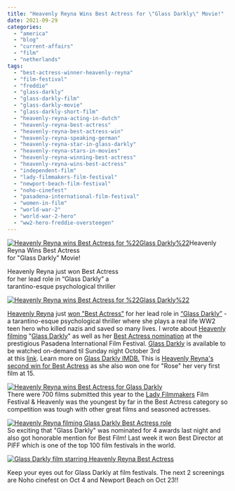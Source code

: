 ```yaml
---
title: "Heavenly Reyna Wins Best Actress for \"Glass Darkly\" Movie!"
date: 2021-09-29
categories: 
  - "america"
  - "blog"
  - "current-affairs"
  - "film"
  - "netherlands"
tags: 
  - "best-actress-winner-heavenly-reyna"
  - "film-festival"
  - "freddie"
  - "glass-darkly"
  - "glass-darkly-film"
  - "glass-darkly-movie"
  - "glass-darkly-short-film"
  - "heavenly-reyna-acting-in-dutch"
  - "heavenly-reyna-best-actress"
  - "heavenly-reyna-best-actress-win"
  - "heavenly-reyna-speaking-german"
  - "heavenly-reyna-star-in-glass-darkly"
  - "heavenly-reyna-stars-in-movies"
  - "heavenly-reyna-winning-best-actress"
  - "heavenly-reyna-wins-best-actress"
  - "independent-film"
  - "lady-filmmakers-film-festival"
  - "newport-beach-film-festival"
  - "noho-cinefest"
  - "pasadena-international-film-festival"
  - "women-in-film"
  - "world-war-2"
  - "world-war-2-hero"
  - "ww2-hero-freddie-oversteegen"
---
```


[![Heavenly Reyna wins Best Actress for %22Glass Darkly%22](https://pub-ac94b3f306b24c0dba4238943c97f2e1.r2.dev/6a00e5502a95078833026bdef4d28a200c.jpg "Heavenly Reyna wins Best Actress for %22Glass Darkly%22")](https://pub-ac94b3f306b24c0dba4238943c97f2e1.r2.dev/6a00e5502a95078833026bdef4d28a200c.jpg)Heavenly Reyna Wins Best Actress  
for "Glass Darkly" Movie!  
  
Heavenly Reyna just won Best Actress  
for her lead role in “Glass Darkly” a  
tarantino-esque psychological thriller

<!--more-->

[![Heavenly Reyna wins Best Actress for %22Glass Darkly%22](https://pub-ac94b3f306b24c0dba4238943c97f2e1.r2.dev/6a00e5502a950788330278804cabcd200d-scaled-1.jpg "Heavenly Reyna wins Best Actress for %22Glass Darkly%22")](https://pub-ac94b3f306b24c0dba4238943c97f2e1.r2.dev/6a00e5502a950788330278804cabcd200d-scaled-1.jpg)  
  
[Heavenly Reyna](https://www.tiktok.com/@heavenly.reyna?lang=en "Heavenly Reyna on TikTok") just [won "Best Actress"](https://www.instagram.com/p/CUYBM2oveJo/ "Heavenly Reyna won Best Actress") for her lead role in [“Glass Darkly”](https://www.glassdarklyfilm.com) - a tarantino-esque psychological thriller where she plays a real life WW2 teen hero who killed nazis and saved so many lives. I wrote about [Heavenly filming](http://soultravelers3new.local/2019/12/heavenly-reyna-stars-in-glass-darkly-movie-.html "Heavenly Reyna starring in Glass Darkly film") "[Glass Darkly](https://www.instagram.com/glassdarklyfilm/ "Glass Darkly film")" as well as her [Best Actress nomination](http://soultravelers3new.local/2021/09/glass-darkly-film-heavenly-reyna-best-actress-patreon-.html#more "Heavenly Reyna Best Actress movie ") at the prestigious Pasadena International Film Festival. [Glass Darkly](https://twitter.com/glassdarklyfilm) is available to be watched on-demand til Sunday night October 3rd  
at this [link](https://filmfestivalflix.com/cart/ "Glass Darkly film"). Learn more on [Glass Darkly IMDB.](https://www.imdb.com/title/tt10732042/) This is [Heavenly Reyna's second win for Best Actress](http://soultravelers3new.local/2016/04/mozart-wins-best-actress-award-.html) as she also won one for "Rose" her very first film at 15.   
  
[![Heavenly Reyna wins Best Actress for Glass Darkly ](https://pub-ac94b3f306b24c0dba4238943c97f2e1.r2.dev/6a00e5502a950788330282e1251b65200b.jpg "Heavenly Reyna wins Best Actress for Glass Darkly ")](https://pub-ac94b3f306b24c0dba4238943c97f2e1.r2.dev/6a00e5502a950788330282e1251b65200b.jpg)  
There were 700 films submitted this year to the [Lady Filmmakers](https://www.ladyfilmmakers.com) Film Festival & Heavenly was the youngest by far in the Best Actress category so competition was tough with other great films and seasoned actresses.  
  
[![Heavenly Reyna filming Glass Darkly Best Actress role ](https://pub-ac94b3f306b24c0dba4238943c97f2e1.r2.dev/6a00e5502a95078833026bdef4d487200c.jpg "Heavenly Reyna filming Glass Darkly Best Actress role ")](https://pub-ac94b3f306b24c0dba4238943c97f2e1.r2.dev/6a00e5502a95078833026bdef4d487200c.jpg)  
So exciting that "Glass Darkly" was nominated for 4 awards last night and also got honorable mention for Best Film! Last week it won Best Director at PIFF which is one of the top 100 film festivals in the world.

  
[![Glass Darkly film starring Heavenly Reyna Best Actress](https://pub-ac94b3f306b24c0dba4238943c97f2e1.r2.dev/6a00e5502a950788330282e1251d77200b.jpg "Glass Darkly film starring Heavenly Reyna Best Actress")](https://pub-ac94b3f306b24c0dba4238943c97f2e1.r2.dev/6a00e5502a950788330282e1251d77200b.jpg)  
  
Keep your eyes out for Glass Darkly at film festivals. The next 2 screenings are Noho cinefest on Oct 4 and Newport Beach on Oct 23!!

